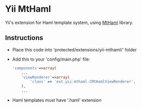 Yii MtHaml
========
Yii's extension for Haml template system, using [MtHaml](https://github.com/arnaud-lb/MtHaml) library.

## Instructions
* Place this code into 'protected/extensions/yii-mthaml/' folder
* Add this to your 'config/main.php' file:
    
    ```php
    'components'=>array(
        ...
        'viewRenderer'=>array(
            'class' => 'ext.yii-mthaml.CMtHamlViewRenderer',
        ),
        ...
    ```

* Haml templates must have '.haml' extension
